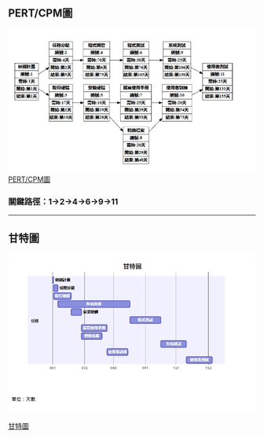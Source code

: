 ## PERT/CPM圖   
![PERT／CPM圖](PERT／CPM圖.jpg)   
[PERT/CPM圖](https://hackmd.io/@isLy0nG2SxyJIpSQVodlwA/Hynher3Nt) 
### 關鍵路徑：1->2->4->6->9->11   

---   
## 甘特圖
![甘特圖](甘特圖.jpg)   
   
[甘特圖](https://hackmd.io/@isLy0nG2SxyJIpSQVodlwA/HkRCZSnNK) 
